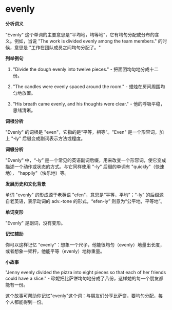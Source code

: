 # evenly

**分析词义**

  

"Evenly" 这个单词的主要意思是“平均地，均等地”，它有均匀分配或分布的含义。例如，当说 "The work is divided evenly among the team members." 的时候，意思是 "工作在团队成员之间均匀分配了。"

  

**列举例句**

  

1.  "Divide the dough evenly into twelve pieces." - 把面团均匀地分成十二份。
    
      
    
2.  "The candles were evenly spaced around the room." - 蜡烛在房间周围均匀地放置。
    
      
    
3.  "His breath came evenly, and his thoughts were clear." - 他的呼吸平稳，思绪清晰。
    
      
    

  

**词根分析**

  

"Evenly" 的词根是 "even"，它指的是“平等，相等”。"Even" 是一个形容词，加上 "-ly" 后缀变成副词表示方法或程度。

  

**词缀分析**

  

"Evenly" 中，“-ly” 是一个常见的英语副词后缀，用来改变一个形容词，使它变成描述一个动作或状态的方式。与它同样使用 "-ly" 后缀的单词有 "quickly"（快速地）， "happily"（快乐地）等。

  

**发展历史和文化背景**

  

单词 "evenly" 的形成源于老英语 "efen"，意思是“平等，平均”；“-ly” 的后缀源自老英语，表示动词的 adv.-tone 的形式，“efen-ly” 则意为“公平地，平等地”。

  

**单词变形**

  

"Evenly" 是副词，没有变形。

  

**记忆辅助**

  

你可以这样记忆 "evenly"：想象一个尺子，他能很均匀（evenly）地量出长度，或者想象一架秤，他能平等（evenly）地称重量。

  

**小故事**

  

"Jenny evenly divided the pizza into eight pieces so that each of her friends could have a slice." - 珍妮把比萨饼均匀地分成了八份，这样她的每一个朋友都能有一份。

  

这个故事可帮助你记忆"evenly"这个词：与朋友们分享比萨饼，要均匀分配，每个人都能得到一份。
